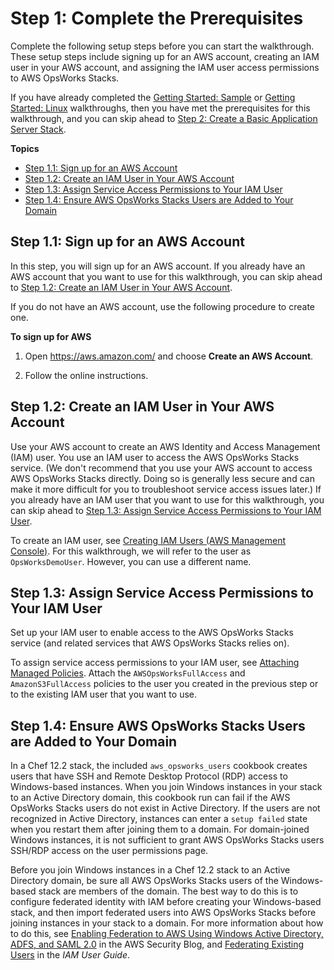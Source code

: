 # Step 1: Complete the Prerequisites<a name="gettingstarted-windows-prerequisites"></a>

Complete the following setup steps before you can start the walkthrough\. These setup steps include signing up for an AWS account, creating an IAM user in your AWS account, and assigning the IAM user access permissions to AWS OpsWorks Stacks\. 

If you have already completed the [Getting Started: Sample](gettingstarted-intro.md) or [Getting Started: Linux](gettingstarted-linux.md) walkthroughs, then you have met the prerequisites for this walkthrough, and you can skip ahead to [Step 2: Create a Basic Application Server Stack](gettingstarted-windows-basic.md)\.

**Topics**
+ [Step 1\.1: Sign up for an AWS Account](#gettingstarted-windows-prerequisites-aws-account)
+ [Step 1\.2: Create an IAM User in Your AWS Account](#gettingstarted-windows-prerequisites-iam-user)
+ [Step 1\.3: Assign Service Access Permissions to Your IAM User](#gettingstarted-windows-prerequisites-permissions)
+ [Step 1\.4: Ensure AWS OpsWorks Stacks Users are Added to Your Domain](#gettingstarted-windows-prerequisites-adusers)

## Step 1\.1: Sign up for an AWS Account<a name="gettingstarted-windows-prerequisites-aws-account"></a>

In this step, you will sign up for an AWS account\. If you already have an AWS account that you want to use for this walkthrough, you can skip ahead to [Step 1\.2: Create an IAM User in Your AWS Account](#gettingstarted-windows-prerequisites-iam-user)\.

If you do not have an AWS account, use the following procedure to create one\.

**To sign up for AWS**

1. Open [https://aws\.amazon\.com/](https://aws.amazon.com/) and choose **Create an AWS Account**\.

1. Follow the online instructions\.

## Step 1\.2: Create an IAM User in Your AWS Account<a name="gettingstarted-windows-prerequisites-iam-user"></a>

Use your AWS account to create an AWS Identity and Access Management \(IAM\) user\. You use an IAM user to access the AWS OpsWorks Stacks service\. \(We don't recommend that you use your AWS account to access AWS OpsWorks Stacks directly\. Doing so is generally less secure and can make it more difficult for you to troubleshoot service access issues later\.\) If you already have an IAM user that you want to use for this walkthrough, you can skip ahead to [Step 1\.3: Assign Service Access Permissions to Your IAM User](#gettingstarted-windows-prerequisites-permissions)\.

To create an IAM user, see [Creating IAM Users \(AWS Management Console\)](https://docs.aws.amazon.com/IAM/latest/UserGuide/id_users_create.html#id_users_create_console)\. For this walkthrough, we will refer to the user as `OpsWorksDemoUser`\. However, you can use a different name\.

## Step 1\.3: Assign Service Access Permissions to Your IAM User<a name="gettingstarted-windows-prerequisites-permissions"></a>

Set up your IAM user to enable access to the AWS OpsWorks Stacks service \(and related services that AWS OpsWorks Stacks relies on\)\.

To assign service access permissions to your IAM user, see [Attaching Managed Policies](https://docs.aws.amazon.com/IAM/latest/UserGuide/access_policies_managed-using.html#attach-managed-policy-console)\. Attach the `AWSOpsWorksFullAccess` and `AmazonS3FullAccess` policies to the user you created in the previous step or to the existing IAM user that you want to use\.

## Step 1\.4: Ensure AWS OpsWorks Stacks Users are Added to Your Domain<a name="gettingstarted-windows-prerequisites-adusers"></a>

In a Chef 12\.2 stack, the included `aws_opsworks_users` cookbook creates users that have SSH and Remote Desktop Protocol \(RDP\) access to Windows\-based instances\. When you join Windows instances in your stack to an Active Directory domain, this cookbook run can fail if the AWS OpsWorks Stacks users do not exist in Active Directory\. If the users are not recognized in Active Directory, instances can enter a `setup failed` state when you restart them after joining them to a domain\. For domain\-joined Windows instances, it is not sufficient to grant AWS OpsWorks Stacks users SSH/RDP access on the user permissions page\.

Before you join Windows instances in a Chef 12\.2 stack to an Active Directory domain, be sure all AWS OpsWorks Stacks users of the Windows\-based stack are members of the domain\. The best way to do this is to configure federated identity with IAM before creating your Windows\-based stack, and then import federated users into AWS OpsWorks Stacks before joining instances in your stack to a domain\. For more information about how to do this, see [Enabling Federation to AWS Using Windows Active Directory, ADFS, and SAML 2\.0](https://aws.amazon.com/blogs/security/enabling-federation-to-aws-using-windows-active-directory-adfs-and-saml-2-0/) in the AWS Security Blog, and [Federating Existing Users](https://docs.aws.amazon.com/IAM/latest/UserGuide/introduction_identity-management.html#intro-identity-federation) in the *IAM User Guide*\.